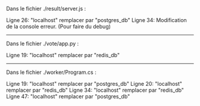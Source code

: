 Dans le fichier ./result/server.js :

Ligne 26: "localhost" remplacer par "postgres_db"
Ligne 34: Modification de la console erreur. (Pour faire du debug)

------------------------------------------------------------------
Dans le fichier ./vote/app.py :

Ligne 19: "localhost" remplacer par "redis_db"

------------------------------------------------------------------
Dans le fichier ./worker/Program.cs :

Ligne 19: "localhost" remplacer par "postgres_db"
Ligne 20: "localhost" remplacer par "redis_db"
Ligne 34: "localhost" remplacer par "redis_db"
Ligne 47: "localhost" remplacer par "postgres_db"